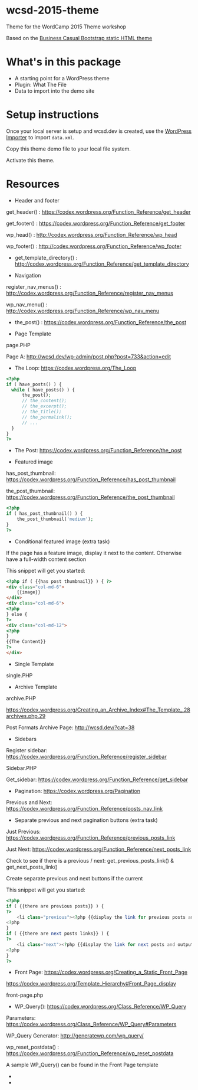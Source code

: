 # wcsd-2015-theme
Theme for the WordCamp 2015 Theme workshop

Based on the [Business Casual Bootstrap static HTML theme](https://github.com/IronSummitMedia/startbootstrap-business-casual)

# What's in this package
- A starting point for a WordPress theme
- Plugin: What The File
- Data to import into the demo site

# Setup instructions

Once your local server is setup and wcsd.dev is created, use the [WordPress Importer](http://wcsd.dev/wp-admin/admin.php?import=wordpress) to import `data.xml`.

Copy this theme demo file to your local file system.

Activate this theme.

# Resources

- Header and footer

get_header() : https://codex.wordpress.org/Function_Reference/get_header

get_footer() : https://codex.wordpress.org/Function_Reference/get_footer

wp_head() : http://codex.wordpress.org/Function_Reference/wp_head

wp_footer() : http://codex.wordpress.org/Function_Reference/wp_footer

- get_template_directory() : http://codex.wordpress.org/Function_Reference/get_template_directory

- Navigation

register_nav_menus() : http://codex.wordpress.org/Function_Reference/register_nav_menus

wp_nav_menu() : http://codex.wordpress.org/Function_Reference/wp_nav_menu

- the_post() : https://codex.wordpress.org/Function_Reference/the_post

- Page Template

page.PHP

Page A: http://wcsd.dev/wp-admin/post.php?post=733&action=edit

- The Loop: https://codex.wordpress.org/The_Loop

```php
<?php
if ( have_posts() ) {
  while ( have_posts() ) {
      the_post();
      // the_content();
      // the_excerpt();
      // the_title();
      // the_permalink();
      // ...
  }
}
?>
```

- The Post: https://codex.wordpress.org/Function_Reference/the_post

- Featured image

has_post_thumbnail: https://codex.wordpress.org/Function_Reference/has_post_thumbnail

the_post_thumbnail: https://codex.wordpress.org/Function_Reference/the_post_thumbnail

```php
<?php
if ( has_post_thumbnail() ) {
    the_post_thumbnail('medium');
} 
?>
```

- Conditional featured image (extra task)

If the page has a feature image, display it next to the content. Otherwise have a full-width content section

This snippet will get you started:

```html
<?php if ( {{has post thumbnail}} ) { ?>	
<div class="col-md-6">
	{{image}}
</div>
<div class="col-md-6">
<?php 
} else {
?>
<div class="col-md-12">
<?php
}
{{The Content}}
?>
</div>
```

- Single Template 

single.PHP

- Archive Template

archive.PHP

https://codex.wordpress.org/Creating_an_Archive_Index#The_Template_.28archives.php.29

Post Formats Archive Page: http://wcsd.dev/?cat=38

- Sidebars

Register sidebar: https://codex.wordpress.org/Function_Reference/register_sidebar

Sidebar.PHP

Get_sidebar: https://codex.wordpress.org/Function_Reference/get_sidebar

- Pagination: https://codex.wordpress.org/Pagination

Previous and Next: https://codex.wordpress.org/Function_Reference/posts_nav_link

- Separate previous and next pagination buttons (extra task)

Just Previous: https://codex.wordpress.org/Function_Reference/previous_posts_link

Just Next: https://codex.wordpress.org/Function_Reference/next_posts_link

Check to see if there is a previous / next: get_previous_posts_link() & get_next_posts_link()

Create separate previous and next buttons if the current

This snippet will get you started:

```php
<?php 
if ( {{there are previous posts}} ) {
?>
    <li class="previous"><?php {{display the link for previous posts and output '&larr; Older'}} ) ?></li>
<?php 
}
if ( {{there are next posts links}} ) {
?>
    <li class="next"><?php {{display the link for next posts and output '&rarr; Newer'}} ?></li>
<?php 
}
?>
```

- Front Page: https://codex.wordpress.org/Creating_a_Static_Front_Page

https://codex.wordpress.org/Template_Hierarchy#Front_Page_display

front-page.php

- WP_Query(): https://codex.wordpress.org/Class_Reference/WP_Query

Parameters: https://codex.wordpress.org/Class_Reference/WP_Query#Parameters

WP_Query Generator: http://generatewp.com/wp_query/

wp_reset_postdata() : https://codex.wordpress.org/Function_Reference/wp_reset_postdata

A sample WP_Query() can be found in the Front Page template

- 

- 